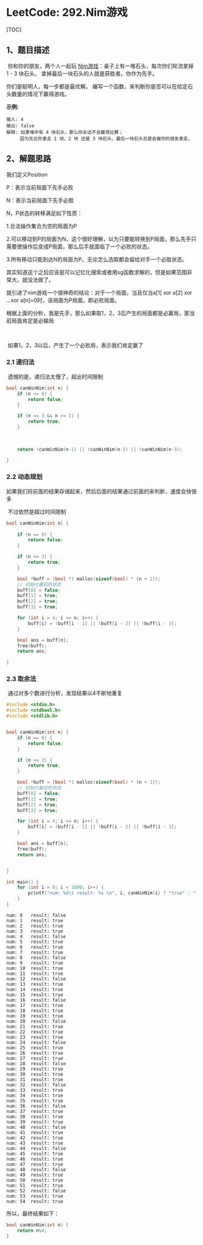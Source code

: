 # LeetCode: 292.Nim游戏

[TOC]



## 1、题目描述

​	你和你的朋友，两个人一起玩 [Nim游戏](https://baike.baidu.com/item/Nim%E6%B8%B8%E6%88%8F/6737105)：桌子上有一堆石头，每次你们轮流拿掉 1 - 3 块石头。 拿掉最后一块石头的人就是获胜者。你作为先手。

你们是聪明人，每一步都是最优解。 编写一个函数，来判断你是否可以在给定石头数量的情况下赢得游戏。

**示例:**

```
输入: 4
输出: false 
解释: 如果堆中有 4 块石头，那么你永远不会赢得比赛；
     因为无论你拿走 1 块、2 块 还是 3 块石头，最后一块石头总是会被你的朋友拿走。
```



## 2、解题思路

我们定义Position

P：表示当前局面下先手必败

N：表示当前局面下先手必胜

N，P状态的转移满足如下性质：

1.合法操作集合为空的局面为P

2.可以移动到P的局面为N，这个很好理解，以为只要能转换到P局面，那么先手只需要使操作后变成P局面，那么后手就面临了一个必败的状态。

3.所有移动只能到达N的局面为P。无论怎么选取都会留给对手一个必胜状态。

其实知道这个之后应该是可以记忆化搜索或者用sg函数求解的，但是如果范围非常大，就没法做了。

就引进了nim游戏一个很神奇的结论：对于一个局面，当且仅当a[1] xor a[2] xor ...xor a[n]=0时，该局面为P局面，即必败局面。



​	根据上面的分析，我是先手，那么如果取1，2，3后产生的局面都是必赢局，那当前局面肯定是必输局

​	

​	如果1，2，3以后，产生了一个必败局，表示我们肯定赢了

### 2.1 递归法



​	遗憾的是，递归法太慢了，超出时间限制

```c
bool canWinNim(int n) {
    if (n <= 0) {
        return false;
    }

    if (n <= 3 && n >= 1) {
        return true;
    }

    
    
    return !canWinNim(n-1) || !canWinNim(n-2) || !canWinNim(n-3);

}
```



### 2.2 动态规划

​	如果我们将前面的结果存储起来，然后后面的结果通过前面的来判断，速度会快很多

​	不过依然是超过时间限制



```c
bool canWinNim(int n) {
    
    if (n == 0) {
        return false;
    }

    if (n <= 3) {
        return true;
    }

    bool *buff = (bool *) malloc(sizeof(bool) * (n + 1));
    // 初始化最初的状态
    buff[0] = false;
    buff[1] = true;
    buff[2] = true;
    buff[3] = true;

    for (int i = 4; i <= n; i++) {
        buff[i] = !buff[i - 1] || !buff[i - 2] || !buff[i - 3];
    }

    bool ans = buff[n];
    free(buff);
    return ans;

}
```





### 2.3  取余法



​	通过对多个数进行分析，发现结果以4不断地重复

```c
#include <stdio.h>
#include <stdbool.h>
#include <stdlib.h>


bool canWinNim(int n) {
    if (n == 0) {
        return false;
    }

    if (n <= 3) {
        return true;
    }

    bool *buff = (bool *) malloc(sizeof(bool) * (n + 1));
    // 初始化最初的状态
    buff[0] = false;
    buff[1] = true;
    buff[2] = true;
    buff[3] = true;

    for (int i = 4; i <= n; i++) {
        buff[i] = !buff[i - 1] || !buff[i - 2] || !buff[i - 3];
    }

    bool ans = buff[n];
    free(buff);
    return ans;


}

int main() {
    for (int i = 0; i < 1000; i++) {
        printf("num: %d\t result: %s \n", i, canWinNim(i) ? "true" : "false");
    }
}
```



```
num: 0	 result: false 
num: 1	 result: true 
num: 2	 result: true 
num: 3	 result: true 
num: 4	 result: false 
num: 5	 result: true 
num: 6	 result: true 
num: 7	 result: true 
num: 8	 result: false 
num: 9	 result: true 
num: 10	 result: true 
num: 11	 result: true 
num: 12	 result: false 
num: 13	 result: true 
num: 14	 result: true 
num: 15	 result: true 
num: 16	 result: false 
num: 17	 result: true 
num: 18	 result: true 
num: 19	 result: true 
num: 20	 result: false 
num: 21	 result: true 
num: 22	 result: true 
num: 23	 result: true 
num: 24	 result: false 
num: 25	 result: true 
num: 26	 result: true 
num: 27	 result: true 
num: 28	 result: false 
num: 29	 result: true 
num: 30	 result: true 
num: 31	 result: true 
num: 32	 result: false 
num: 33	 result: true 
num: 34	 result: true 
num: 35	 result: true 
num: 36	 result: false 
num: 37	 result: true 
num: 38	 result: true 
num: 39	 result: true 
num: 40	 result: false 
num: 41	 result: true 
num: 42	 result: true 
num: 43	 result: true 
num: 44	 result: false 
num: 45	 result: true 
num: 46	 result: true 
num: 47	 result: true 
num: 48	 result: false 
num: 49	 result: true 
num: 50	 result: true 
num: 51	 result: true 
num: 52	 result: false 
num: 53	 result: true 
num: 54	 result: true 
```





所以，最终结果如下：

```c
bool canWinNim(int n) {
    return n%4;
}
```

